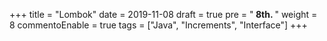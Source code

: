 +++
title = "Lombok"
date = 2019-11-08
draft = true
pre = "<b>&nbsp;8th. </b>"
weight = 8
commentoEnable = true
tags = ["Java", "Increments", "Interface"]
+++